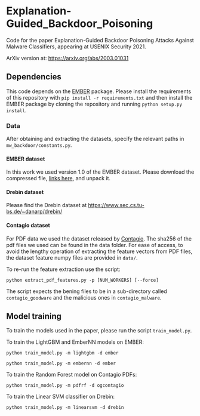 # Explanation-Guided_Backdoor_Poisoning

Code for the paper Explanation-Guided Backdoor Poisoning Attacks Against Malware Classifiers, appearing at USENIX
Security 2021.

ArXiv version at: https://arxiv.org/abs/2003.01031

## Dependencies

This code depends on the [EMBER](https://github.com/elastic/ember) package. Please install the requirements of this
repository with `pip install -r requirements.txt` and then install the EMBER package by cloning the repository and
running `python setup.py install`.

### Data

After obtaining and extracting the datasets, specify the relevant paths in `mw_backdoor/constants.py`.

#### EMBER dataset

In this work we used version 1.0 of the EMBER dataset. Please download the compressed
file, [links here](https://github.com/elastic/ember), and unpack it.

#### Drebin dataset

Please find the Drebin dataset at https://www.sec.cs.tu-bs.de/~danarp/drebin/

#### Contagio dataset

For PDF data we used the dataset released by [Contagio](http://contagiodump.blogspot.com). The sha256 of the pdf files
we used can be found in the data folder. For ease of access, to avoid the lengthy operation of extracting the feature
vectors from PDF files, the dataset feature numpy files are provided in `data/`.

To re-run the feature extraction use the script:

```shell
python extract_pdf_features.py -p [NUM_WORKERS] [--force]
```

The script expects the bening files to be in a sub-directory called `contagio_goodware` and the malicious ones
in `contagio_malware`.

## Model training

To train the models used in the paper, please run the script `train_model.py`.

To train the LightGBM and EmberNN models on EMBER:

```shell
python train_model.py -m lightgbm -d ember
````

```shell
python train_model.py -m embernn -d ember
````

To train the Random Forest model on Contagio PDFs:

```shell
python train_model.py -m pdfrf -d ogcontagio
```

To train the Linear SVM classifier on Drebin:

```shell
python train_model.py -m linearsvm -d drebin
```

